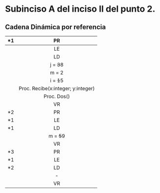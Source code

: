 ﻿# Subinciso A del inciso II del punto 2.

## Cadena Dinámica por referencia

|*1|PR|
|:------:|:------:|
|  |LE|
|  |LD|
|  |j = ~~3~~8|
|  |m = 2|
|  |i = ~~1~~5|
|  |Proc. Recibe(x:integer; y:integer)|
|  |Proc. Dos()|
|  |VR|
|*2|PR|
|*1|LE|
|*1|LD|
|  |m = ~~5~~9|
|  |VR|
|*3|PR|
|*1|LE|
|*2|LD|
|  | - |
|  |VR|
